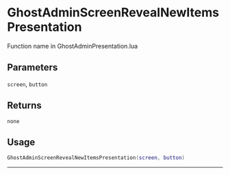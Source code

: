 # GhostAdminScreenRevealNewItemsPresentation
Function name in GhostAdminPresentation.lua
## Parameters
`screen`, `button`
## Returns
`none`
## Usage
```lua
GhostAdminScreenRevealNewItemsPresentation(screen, button)
```
---
